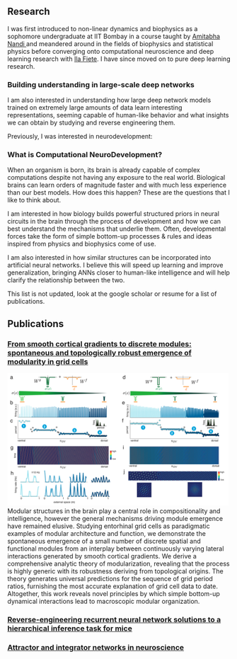 ## Research

I was first introduced to non-linear dynamics and biophysics as a sophomore undergraduate at IIT Bombay in a course taught by <a href = 'https://www.phy.iitb.ac.in/en/employee-profile/amitabha-nandi'>Amitabha Nandi </a> and meandered around in the fields of biophysics and statistical physics before converging onto computational neuroscience and deep learning research with <a href = 'https://fietelab.mit.edu/'>Ila Fiete</a>. I have since moved on to pure deep learning research.


### Building understanding in large-scale deep networks
I am also interested in understanding how large deep network models trained on extremely large amounts of data learn interesting representations, seeming capable of human-like behavior and what insights we can obtain by studying and reverse engineering them.


Previously, I was interested in neurodevelopment:
### What is Computational NeuroDevelopment?
When an organism is born, its brain is already capable of complex computations despite not having any exposure to the real world. Biological brains can learn orders of magnitude faster and with much less experience than our best models. How does this happen? These are the questions that I like to think about.

I am interested in how biology builds powerful structured priors in neural circuits in the brain through the process of development and how we can best understand the mechanisms that underlie them. Often, developmental forces take the form of simple bottom-up processes & rules and ideas inspired from physics and biophysics come of use.

I am also interested in how similar structures can be incorporated into artificial neural networks. I believe this will speed up learning and improve generalization, bringing ANNs closer to human-like intelligence and will help clarify the relationship between the two.

This list is not updated, look at the google scholar or resume for a list of publications.

## Publications

### <a href = 'https://www.biorxiv.org/content/10.1101/2021.10.28.466284v2?ct='> From smooth cortical gradients to discrete modules: spontaneous and topologically robust emergence of modularity in grid cells </a>
<img src="https://github.com/mikailkhona/mikailkhona.github.io/blob/main/content/gridcellmodules.png?raw=true" width="500" height="300" alt="Sublime's custom image"> 
Modular structures in the brain play a central role in compositionality and intelligence, however the general mechanisms driving module emergence have remained elusive. Studying entorhinal grid cells as paradigmatic examples of modular architecture and function, we demonstrate the spontaneous emergence of a small number of discrete spatial and functional modules from an interplay between continuously varying lateral interactions generated by smooth cortical gradients. We derive a comprehensive analytic theory of modularization, revealing that the process is highly generic with its robustness deriving from topological origins. The theory generates universal predictions for the sequence of grid period ratios, furnishing the most accurate explanation of grid cell data to date. Altogether, this work reveals novel principles by which simple bottom-up dynamical interactions lead to macroscopic modular organization.

### <a href = 'https://papers.nips.cc/paper/2020/file/30f0641c041f03d94e95a76b9d8bd58f-Paper.pdf'> Reverse-engineering recurrent neural network solutions to a hierarchical inference task for mice </a>

### <a href = 'https://arxiv.org/pdf/2112.03978.pdf'> Attractor and integrator networks in neuroscience </a> 


